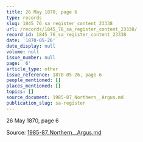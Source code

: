 ```yaml
---
title: 26 May 1870, page 6
type: records
slug: 1845_76_sa_register_content_23338
url: /records/1845_76_sa_register_content_23338/
record_id: 1845_76_sa_register_content_23338
date: '1870-05-26'
date_display: null
volume: null
issue_number: null
page: '6'
article_type: other
issue_reference: 1870-05-26, page 6
people_mentioned: []
places_mentioned: []
topics: []
source_document: 1985-87_Northern__Argus.md
publication_slug: sa-register
---
```


26 May 1870, page 6

Source: [1985-87_Northern__Argus.md](/downloads/markdown/1985-87_Northern__Argus.md)
